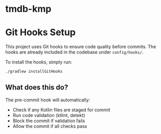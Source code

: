 # tmdb-kmp

# Git Hooks Setup

This project uses Git hooks to ensure code quality before commits. The hooks are already included in the codebase under `config/hooks/`.

To install the hooks, simply run:
```bash
./gradlew installGitHooks
```

## What does this do?

The pre-commit hook will automatically:
- Check if any Kotlin files are staged for commit
- Run code validation (ktlint, detekt)
- Block the commit if validation fails
- Allow the commit if all checks pass